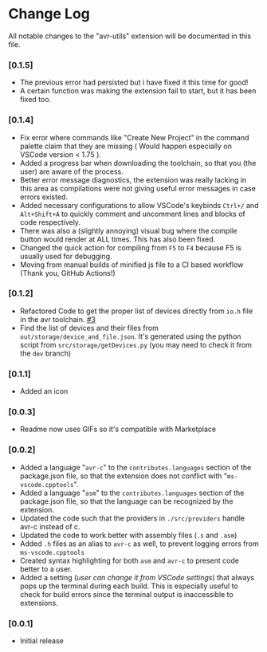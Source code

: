# Change Log

All notable changes to the "avr-utils" extension will be documented in this file.

### [0.1.5]
- The previous error had persisted but i have fixed it this time for good!
- A certain function was making the extension fail to start, but it has been fixed too.

### [0.1.4]
- Fix error where commands like "Create New Project" in the command palette claim that they are missing ( Would happen especially on VSCode version < 1.75 ).
- Added a progress bar when downloading the toolchain, so that you (the user) are aware of the process.
- Better error message diagnostics, the extension was really lacking in this area as compilations were not giving useful error messages in case errors existed.
- Added necessary configurations to allow VSCode's keybinds `Ctrl+/` and `Alt+Shift+A` to quickly comment and uncomment lines and blocks of code respectively.
- There was also a (slightly annoying) visual bug where the compile button would render at ALL times. This has also been fixed.
- Changed the quick action for compiling from `F5` to `F4` because F5 is usually used for debugging.
- Moving from manual builds of minified js file to a CI based workflow (Thank you, GitHub Actions!)

### [0.1.2]

-   Refactored Code to get the proper list of devices directly from `io.h` file in the avr toolchain. [#3](https://github.com/DanielHuey/avr-utils/issues/3)
-   Find the list of devices and their files from `out/storage/device_and_file.json`. It's generated using the python script from `src/storage/getDevices.py` (you may need to check it from the `dev` branch)

### [0.1.1]

-   Added an icon

### [0.0.3]

-   Readme now uses GIFs so it's compatible with Marketplace

### [0.0.2]

-   Added a language "`avr-c`" to the `contributes.languages` section of the package.json file, so that the extension does not conflict with "`ms-vscode.cpptools`".
-   Added a language "`asm`" to the `contributes.languages` section of the package.json file, so that the language can be recognized by the extension.
-   Updated the code such that the providers in `./src/providers` handle avr-c instead of c.
-   Updated the code to work better with assembly files (`.s` and `.asm`)
-   Added `.h` files as an alias to `avr-c` as well, to prevent logging errors from `ms-vscode.cpptools`
-   Created syntax highlighting for both `asm` and `avr-c` to present code better to a user.
-   Added a setting (_user can change it from VSCode settings_) that always pops up the terminal during each build. This is especially useful to check for build errors since the terminal output is inaccessible to extensions.

### [0.0.1]

-   Initial release
